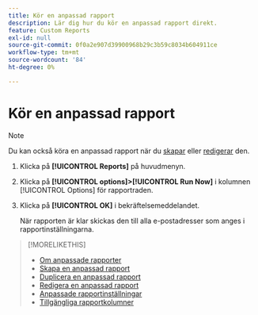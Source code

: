 ```yaml
---
title: Kör en anpassad rapport
description: Lär dig hur du kör en anpassad rapport direkt.
feature: Custom Reports
exl-id: null
source-git-commit: 0f0a2e907d39900968b29c3b59c8034b604911ce
workflow-type: tm+mt
source-wordcount: '84'
ht-degree: 0%

---
```



# Kör en anpassad rapport

>[!NOTE]
>
>Du kan också köra en anpassad rapport när du [skapar](report-create.md) eller [redigerar](report-edit.md) den.

1. Klicka på **[!UICONTROL Reports]** på huvudmenyn.
1. Klicka på **[!UICONTROL options]>[!UICONTROL Run Now]** i kolumnen [!UICONTROL Options] för rapportraden.
1. Klicka på **[!UICONTROL OK]** i bekräftelsemeddelandet.

   När rapporten är klar skickas den till alla e-postadresser som anges i rapportinställningarna.

>[!MORELIKETHIS]
>
>* [Om anpassade rapporter](/help/dsp/reports/report-about.md)
>* [Skapa en anpassad rapport](/help/dsp/reports/report-create.md)
>* [Duplicera en anpassad rapport](/help/dsp/reports/report-copy.md)
>* [Redigera en anpassad rapport](/help/dsp/reports/report-edit.md)
>* [Anpassade rapportinställningar](/help/dsp/reports/report-settings.md)
>* [Tillgängliga rapportkolumner](/help/dsp/reports/report-columns.md)

